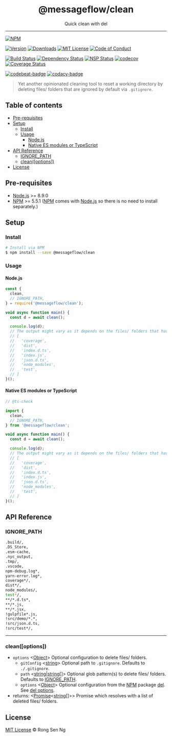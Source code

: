 <div align="center" style="text-align: center;">
  <h1 style="border-bottom: none;">@messageflow/clean</h1>

  <p>Quick clean with del</p>
</div>

<hr />

[![NPM][nodei-badge]][nodei-url]

[![Version][version-badge]][version-url]
[![Downloads][downloads-badge]][downloads-url]
[![MIT License][mit-license-badge]][mit-license-url]
[![Code of Conduct][coc-badge]][coc-url]

[![Build Status][travis-badge]][travis-url]
[![Dependency Status][daviddm-badge]][daviddm-url]
[![NSP Status][nsp-badge]][nsp-url]
[![codecov][codecov-badge]][codecov-url]
[![Coverage Status][coveralls-badge]][coveralls-url]

[![codebeat-badge]][codebeat-url]
[![codacy-badge]][codacy-url]

> Yet another opinionated cleaning tool to reset a working directory by deleting files/ folders that are ignored by default via `.gitignore`.

## Table of contents

- [Pre-requisites](#pre-requisites)
- [Setup](#setup)
  - [Install](#install)
  - [Usage](#usage)
    - [Node.js](#nodejs)
    - [Native ES modules or TypeScript](#native-es-modules-or-typescript)
- [API Reference](#api-reference)
  - [IGNORE_PATH](#ignore_path)
  - [clean([options])](#cleanoptions)
- [License](#license)

## Pre-requisites

- [Node.js][nodejs-url] >= 8.9.0
- [NPM][npm-url] >= 5.5.1 ([NPM][npm-url] comes with [Node.js][nodejs-url] so there is no need to install separately.)

## Setup

### Install

```sh
# Install via NPM
$ npm install --save @messageflow/clean
```

### Usage

#### Node.js

```js
const {
  clean,
  // IGNORE_PATH,
} = require('@messageflow/clean');

void async function main() {
  const d = await clean();

  console.log(d);
  // The output might vary as it depends on the files/ folders that have been actually deleted from your system.
  // [
  //   'coverage',
  //   'dist',
  //   'index.d.ts',
  //   'index.js',
  //   'json.d.ts',
  //   'node_modules',
  //   'test',
  // ]
}();
```

#### Native ES modules or TypeScript

```ts
// @ts-check

import {
  clean,
  // IGNORE_PATH,
} from '@messageflow/clean';

void async function main() {
  const d = await clean();

  console.log(d);
  // The output might vary as it depends on the files/ folders that have been actually deleted from your system.
  // [
  //   'coverage',
  //   'dist',
  //   'index.d.ts',
  //   'index.js',
  //   'json.d.ts',
  //   'node_modules',
  //   'test',
  // ]
}();
```

## API Reference

### IGNORE_PATH

```sh
.build/,
.DS_Store,
.esm-cache,
.nyc_output,
.tmp/,
.vscode,
npm-debug.log*,
yarn-error.log*,
coverage*/,
dist*/,
node_modules/,
test*/,
**/*.d.ts*,
**/*.js,
**/*.jsx,
!gulpfile*.js,
!src/demo/*.*,
!src/json.d.ts,
!src/test*/,
```

___

### clean([options])

- `options` <[Object][object-mdn-url]> Optional configuration to delete files/ folders.
  - `gitConfig` <[string][string-mdn-url]> Optional path to `.gitignore`. Defaults to `./.gitignore`.
  - `path` <[string][string-mdn-url]|[string][string-mdn-url][]> Optional glob pattern(s) to delete files/ folders. Defaults to [IGNORE_PATH][ignore-path-url].
  - `options` <[Object][object-mdn-url]> Optional configuration from the [NPM][npm-url] package [del][del-url]. See [del options][del-options-url].
- returns: <[Promise][promise-mdn-url]&lt;[string][string-mdn-url][]&gt;> Promise which resolves with a list of deleted files/ folders.

## License

[MIT License](https://motss.mit-license.org/) © Rong Sen Ng

<!-- References -->
[typescript-url]: https://github.com/Microsoft/TypeScript
[nodejs-url]: https://nodejs.org
[npm-url]: https://www.npmjs.com
[node-releases-url]: https://nodejs.org/en/download/releases

[ignore-path-url]: #ignore_path
[del-url]: https://github.com/sindresorhus/del
[del-options-url]: https://github.com/sindresorhus/del#options

[array-mdn-url]: https://developer.mozilla.org/en-US/docs/Web/JavaScript/Reference/Global_Objects/Array
[boolean-mdn-url]: https://developer.mozilla.org/en-US/docs/Web/JavaScript/Reference/Global_Objects/Boolean
[function-mdn-url]: https://developer.mozilla.org/en-US/docs/Web/JavaScript/Reference/Global_Objects/Function
[map-mdn-url]: https://developer.mozilla.org/en-US/docs/Web/JavaScript/Reference/Global_Objects/Map
[number-mdn-url]: https://developer.mozilla.org/en-US/docs/Web/JavaScript/Reference/Global_Objects/Number
[object-mdn-url]: https://developer.mozilla.org/en-US/docs/Web/JavaScript/Reference/Global_Objects/Object
[promise-mdn-url]: https://developer.mozilla.org/en-US/docs/Web/JavaScript/Reference/Global_Objects/Promise
[regexp-mdn-url]: https://developer.mozilla.org/en-US/docs/Web/JavaScript/Reference/Global_Objects/RegExp
[set-mdn-url]: https://developer.mozilla.org/en-US/docs/Web/JavaScript/Reference/Global_Objects/Set
[string-mdn-url]: https://developer.mozilla.org/en-US/docs/Web/JavaScript/Reference/Global_Objects/String

<!-- Badges -->
[nodei-badge]: https://nodei.co/npm/@messageflow/clean.png?downloads=true&downloadRank=true&stars=true

[version-badge]: https://img.shields.io/npm/v/@messageflow/clean.svg?style=flat-square
[downloads-badge]: https://img.shields.io/npm/dm/@messageflow/clean.svg?style=flat-square
[mit-license-badge]: https://img.shields.io/github/license/mashape/apistatus.svg?style=flat-square
[coc-badge]: https://img.shields.io/badge/code%20of-conduct-ff69b4.svg?style=flat-square

[travis-badge]: https://img.shields.io/travis/Messageflow/clean.svg?style=flat-square
[daviddm-badge]: https://img.shields.io/david/Messageflow/clean.svg?style=flat-square
[nsp-badge]: https://nodesecurity.io/orgs/messageflow/projects/37832a5a-3b51-442f-b23d-fb6a59046db3/badge?style=flat-square
[codecov-badge]: https://codecov.io/gh/Messageflow/clean/branch/master/graph/badge.svg?style=flat-square
[coveralls-badge]: https://coveralls.io/repos/github/Messageflow/clean/badge.svg?branch=master&style=flat-square

[codebeat-badge]: https://codebeat.co/badges/b4443a81-61e2-479d-92a1-f0a3e2ed97d5?style=flat-square
[codacy-badge]: https://api.codacy.com/project/badge/Grade/a2f6cfcd9bc140488174a2b82c6873f6?style=flat-square

<!-- Links -->
[nodei-url]: https://nodei.co/npm/@messageflow/clean

[version-url]: https://www.npmjs.com/package/@messageflow/clean
[downloads-url]: http://www.npmtrends.com/@messageflow/clean
[mit-license-url]: https://github.com/Messageflow/clean/blob/master/LICENSE
[coc-url]: https://github.com/Messageflow/clean/blob/master/CODE_OF_CONDUCT.md

[travis-url]: https://travis-ci.org/Messageflow/clean
[daviddm-url]: https://david-dm.org/Messageflow/clean
[nsp-url]: https://nodesecurity.io/orgs/messageflow/projects/37832a5a-3b51-442f-b23d-fb6a59046db3
[codecov-url]: https://codecov.io/gh/Messageflow/clean
[coveralls-url]: https://coveralls.io/github/Messageflow/clean?branch=master

[codebeat-url]: https://codebeat.co/projects/github-com-messageflow-clean-master
[codacy-url]: https://www.codacy.com/app/motss/clean?utm_source=github.com&amp;utm_medium=referral&amp;utm_content=Messageflow/clean&amp;utm_campaign=Badge_Grade
